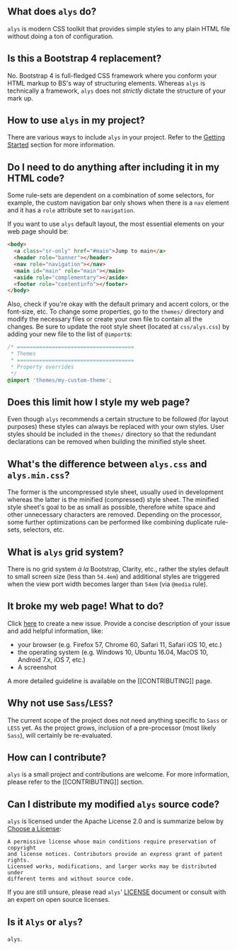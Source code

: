 ## What does `alys` do?

`alys` is modern CSS toolkit that provides simple styles to any plain HTML file
without doing a ton of configuration.

## Is this a Bootstrap 4 replacement?

No. Bootstrap 4 is full-fledged CSS framework where you conform your HTML markup
to BS's way of structuring elements. Whereas `alys` is technically a framework,
`alys` does not _strictly_ dictate the structure of your mark up.

## How to use `alys` in my project?

There are various ways to include `alys` in your project. Refer to the [Getting
Started](Home#getting-started) section for more information.

## Do I need to do anything after including it in my HTML code?

Some rule-sets are dependent on a combination of some selectors, for example,
the custom navigation bar only shows when there is a `nav` element and it has a
`role` attribute set to `navigation`.

If you want to use `alys` default layout, the most essential elements on your
web page should be:

```html
<body>
  <a class="sr-only" href="#main">Jump to main</a>
  <header role="banner"></header>
  <nav role="navigation"></nav>
  <main id="main" role="main"></main>
  <aside role="complementary"></aside>
  <footer role="contentinfo"></footer>
</body>
```

Also, check if you're okay with the default primary and accent colors, or
the font-size, etc. To change some properties, go to the `themes/` directory and
modify the necessary files or create your own file to contain all the changes.
Be sure to update the root style sheet (located at `css/alys.css`) by adding
your new file to the list of `@import`s:

```css
/* =====================================
 * Themes
 * =====================================
 * Property overrides
 */
@import 'themes/my-custom-theme';
```

## Does this limit how I style my web page?

Even though `alys` recommends a certain structure to be followed (for layout
purposes) these styles can always be replaced with your own styles. User styles
should be included in the `themes/` directory so that the redundant declarations
can be removed when building the minified style sheet.

## What's the difference between `alys.css` and `alys.min.css`?

The former is the uncompressed style sheet, usually used in development whereas
the latter is the minified (compressed) style sheet. The minified style sheet's
goal to be as small as possible, therefore white space and other unnecessary
characters are removed. Depending on the processor, some further optimizations
can be performed like combining duplicate rule-sets, selectors, etc.

## What is `alys` grid system?

There is no grid system _à la_ Bootstrap, Clarity, etc., rather the styles
default to small screen size (less than `54.4em`) and additional styles are
triggered when the view port width becomes larger than `54em` (via `@media`
rule).

## It broke my web page! What to do?

Click [here](../issues/new) to create a new issue. Provide a concise description
of your issue and add helpful information, like:

* your browser (e.g. Firefox 57, Chrome 60, Safari 11, Safari iOS 10, etc.)
* the operating system (e.g. Windows 10, Ubuntu 16.04, MacOS 10, Android 7.x,
  iOS 7, etc.)
* A screenshot

A more detailed guideline is available on the [[CONTRIBUTING]] page.

## Why not use `Sass`/`LESS`?

The current scope of the project does not need anything specific to `Sass` or
`LESS` yet. As the project grows, inclusion of a pre-processor (most likely
`Sass`), will certainly be re-evaluated.

## How can I contribute?

`alys` is a small project and contributions are welcome. For more information,
please refer to the [[CONTRIBUTING]] section.

## Can I distribute my modified `alys` source code?

`alys` is licensed under the Apache License 2.0 and is summarize below by
[Choose a License](https://choosealicense.com/licenses/apache-2.0/):

    A permissive license whose main conditions require preservation of copyright
    and license notices. Contributors provide an express grant of patent rights.
    Licensed works, modifications, and larger works may be distributed under
    different terms and without source code.

If you are still unsure, please read `alys`' [LICENSE](../blob/master/LICENSE)
document or consult with an expert on open source licenses.

## Is it `Alys` or `alys`?

`alys`.
